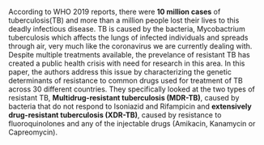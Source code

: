 According to WHO 2019 reports, there were **10 million cases** of tuberculosis(TB) and more than a million people lost their lives to this deadly infectious disease. TB is caused by the bacteria, Mycobactrium tuberculosis which affects the lungs of infected individuals and spreads through air, very much like the coronavirus we are currently dealing with. Despite multiple treatments available, the prevelance of resistant TB has created a public health crisis with need for research in this area. In this paper, the authors address this issue by characterizing the genetic determinants of resistance to common drugs used for treatment of TB across 30 different countries. They specifically looked at the two types of resistant TB, **Multidrug-resistant tuberculosis (MDR-TB)**, caused by bacteria that do not respond to Isoniazid and Rifampicin and **extensively drug-resistant tuberculosis (XDR-TB)**, caused by resistance to fluoroquinolones and any of the injectable drugs (Amikacin, Kanamycin or Capreomycin).
